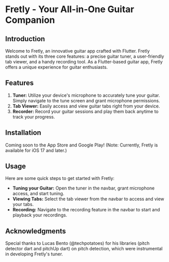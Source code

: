 # Fretly - Your All-in-One Guitar Companion

## Introduction
Welcome to Fretly, an innovative guitar app crafted with Flutter. Fretly stands out with its three core features: a precise guitar tuner, a user-friendly tab viewer, and a handy recording tool. As a Flutter-based guitar app, Fretly offers a unique experience for guitar enthusiasts. 

## Features
1. **Tuner:** Utilize your device's microphone to accurately tune your guitar. Simply navigate to the tune screen and grant microphone permissions.
2. **Tab Viewer:** Easily access and view guitar tabs right from your device.
3. **Recorder:** Record your guitar sessions and play them back anytime to track your progress.

## Installation
Coming soon to the App Store and Google Play! (Note: Currently, Fretly is available for iOS 17 and later.)

## Usage
Here are some quick steps to get started with Fretly:
- **Tuning your Guitar:** Open the tuner in the navbar, grant microphone access, and start tuning.
- **Viewing Tabs:** Select the tab viewer from the navbar to access and view your tabs.
- **Recording:** Navigate to the recording feature in the navbar to start and playback your recordings.

## Acknowledgments
Special thanks to Lucas Bento (@techpotatoes) for his libraries (pitch detector dart and pitchUp dart) on pitch detection, which were instrumental in developing Fretly's tuner.

